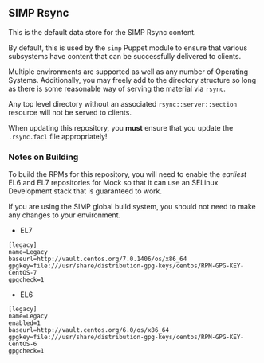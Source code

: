 ## SIMP Rsync

This is the default data store for the SIMP Rsync content.

By default, this is used by the ``simp`` Puppet module to ensure that various
subsystems have content that can be successfully delivered to clients.

Multiple environments are supported as well as any number of Operating Systems.
Additionally, you may freely add to the directory structure so long as there is
some reasonable way of serving the material via ``rsync``.

Any top level directory without an associated ``rsync::server::section``
resource will not be served to clients.

When updating this repository, you **must** ensure that you update the
``.rsync.facl`` file appropriately!

### Notes on Building

To build the RPMs for this repository, you will need to enable the *earliest*
EL6 and EL7 repositories for Mock so that it can use an SELinux Development
stack that is guaranteed to work.

If you are using the SIMP global build system, you should not need to make any
changes to your environment.

* EL7

```
[legacy]
name=Legacy
baseurl=http://vault.centos.org/7.0.1406/os/x86_64
gpgkey=file:///usr/share/distribution-gpg-keys/centos/RPM-GPG-KEY-CentOS-7
gpgcheck=1
```

* EL6

```
[legacy]
name=Legacy
enabled=1
baseurl=http://vault.centos.org/6.0/os/x86_64
gpgkey=file:///usr/share/distribution-gpg-keys/centos/RPM-GPG-KEY-CentOS-6
gpgcheck=1
```
